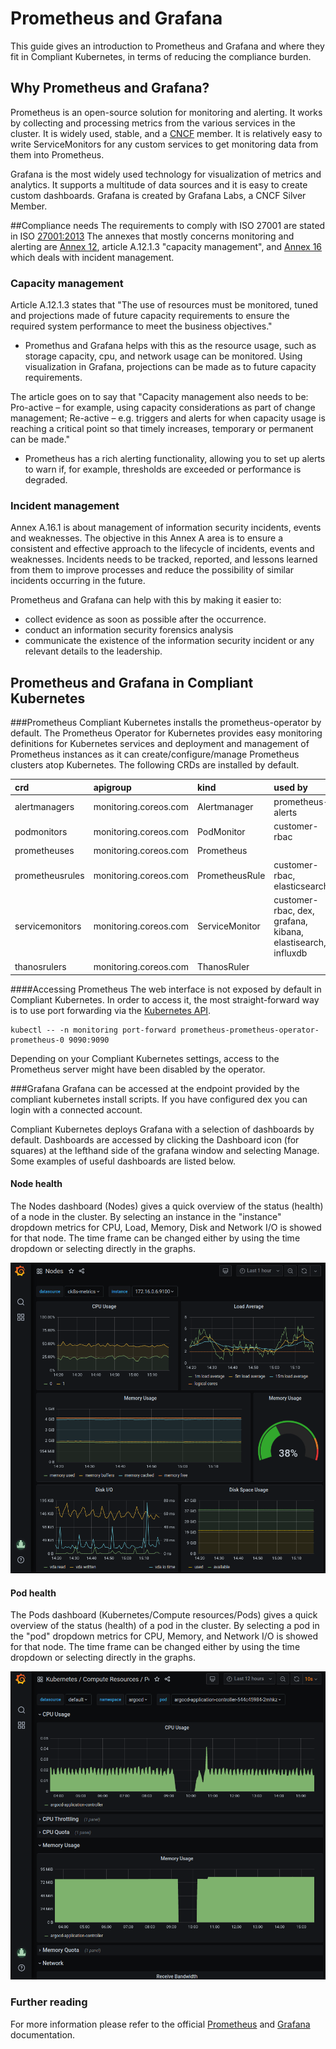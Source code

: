 # Prometheus and Grafana
This guide gives an introduction to Prometheus and Grafana and where they fit in Compliant Kubernetes, in terms of reducing the compliance burden.

## Why Prometheus and Grafana?
Prometheus is an open-source solution for monitoring and alerting. It works by collecting and processing metrics from the various services in the cluster. It is widely used, stable, and a [CNCF](https://www.cncf.io/) member. It is relatively easy to write ServiceMonitors for any custom services to get monitoring data from them into Prometheus.

Grafana is the most widely used technology for visualization of metrics and analytics. It supports a multitude of data sources and it is easy to create custom dashboards. Grafana is created by Grafana Labs, a CNCF Silver Member.

##Compliance needs
The requirements to comply with ISO 27001 are stated in ISO [27001:2013](https://www.isms.online/iso-27001/) The annexes that mostly concerns monitoring and alerting are [Annex 12](https://www.isms.online/iso-27001/annex-a-12-operations-security/), article A.12.1.3 "capacity management", and [Annex 16](https://www.isms.online/iso-27001/annex-a-16-information-security-incident-management/) which deals with incident management.

### Capacity management
Article A.12.1.3 states that "The use of resources must be monitored, tuned and projections made of future capacity requirements to ensure the required system performance to meet the business objectives."

* Promethus and Grafana helps with this as the resource usage, such as storage capacity, cpu, and network usage can be monitored. Using visualization in Grafana, projections can be made as to future capacity requirements.

The article goes on to say that "Capacity management also needs to be: Pro-active – for example, using capacity considerations as part of change management; Re-active – e.g. triggers and alerts for when capacity usage is reaching a critical point so that timely increases, temporary or permanent can be made."

* Prometheus has a rich alerting functionality, allowing you to set up alerts to warn if, for example, thresholds are exceeded or performance is degraded.

### Incident management
Annex A.16.1 is about management of information security incidents, events and weaknesses. The objective in this Annex A area is to ensure a consistent and effective approach to the lifecycle of incidents, events and weaknesses. Incidents needs to be tracked, reported, and lessons learned from them to improve processes and reduce the possibility of similar incidents occurring in the future.

Prometheus and Grafana can help with this by making it easier to:

* collect evidence as soon as possible after the occurrence.
* conduct an information security forensics analysis
* communicate the existence of the information security incident or any relevant details to the leadership.

## Prometheus and Grafana in Compliant Kubernetes

###Prometheus
Compliant Kubernetes installs the prometheus-operator by default. The Prometheus Operator for Kubernetes provides easy monitoring definitions for Kubernetes services and deployment and management of Prometheus instances as it can create/configure/manage Prometheus clusters atop Kubernetes. The following CRDs are installed by default.

| crd | apigroup | kind | used by | description |
| :-- | :-- | :-- | :-- | :-- |
| alertmanagers	| monitoring.coreos.com | Alertmanager | prometheus-alerts | |
| podmonitors | monitoring.coreos.com | PodMonitor | customer-rbac | |
| prometheuses | monitoring.coreos.com | Prometheus | | |
| prometheusrules | monitoring.coreos.com | PrometheusRule | customer-rbac, elasticsearch | |
| servicemonitors | monitoring.coreos.com | ServiceMonitor | customer-rbac, dex, grafana, kibana, elastisearch, influxdb | |
| thanosrulers | monitoring.coreos.com | ThanosRuler | | |

####Accessing Prometheus
The web interface is not exposed by default in Compliant Kubernetes. In order to access it, the most straight-forward way is to use port forwarding via the [Kubernetes API](../kubernetes-api).

	kubectl -- -n monitoring port-forward prometheus-prometheus-operator-prometheus-0 9090:9090

Depending on your Compliant Kubernetes settings, access to the Prometheus server might have been disabled by the operator.

###Grafana
Grafana can be accessed at the endpoint provided by the compliant kubernetes install scripts. If you have configured dex you can login with a connected account.

Compliant Kubernetes deploys Grafana with a selection of dashboards by default. Dashboards are accessed by clicking the Dashboard icon (for squares) at the lefthand side of the grafana window and selecting Manage. Some examples of useful dashboards are listed below.

#### Node health
The Nodes dashboard (Nodes) gives a quick overview of the status (health) of a node in the cluster. By selecting an instance in the "instance" dropdown metrics for CPU, Load, Memory, Disk and Network I/O is showed for that node. The time frame can be changed either by using the time dropdown or selecting directly in the graphs.

![Node Health](../img/node_health.png  "Nodes dashboard")

#### Pod health
The Pods dashboard (Kubernetes/Compute resources/Pods) gives a quick overview of the status (health) of a pod in the cluster. By selecting a pod in the "pod" dropdown metrics for CPU, Memory, and Network I/O is showed for that node. The time frame can be changed either by using the time dropdown or selecting directly in the graphs.

![Pod health](../img/pod_health.png  "Pod health")

### Further reading
For more information please refer to the official [Prometheus](https://prometheus.io/docs/) and [Grafana](https://grafana.com/docs/grafana/latest/) documentation.
